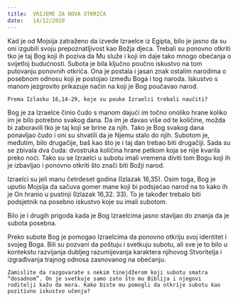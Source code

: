 ```yaml
---
title:  VRIJEME ZA NOVA OTKRIĆA
date:   14/12/2020
---
```


Kad je od Mojsija zatraženo da izvede Izraelce iz Egipta, bilo je jasno da su oni izgubili svoju prepoznatljivost kao Božja djeca. Trebali su ponovno otkriti tko je taj Bog koji ih poziva da Mu služe i koji im daje tako mnogo obećanja o svijetloj budućnosti. Subota je bila ključno poučno iskustvo na tom putovanju ponovnih otkrića. Ona je postala i jasan znak ostalim narodima o posebnom odnosu koji je postojao između Boga i tog naroda. Iskustvo s manom jezgrovito prikazuje način na koji je Bog poučavao narod.

`Prema Izlasku 16,14-29, koje su pouke Izraelci trebali naučiti?`

Bog je za Izraelce činio čudo s manom dajući im točno onoliko hrane koliko im je bilo potrebno svakog dana. Da im je davao više od te količine, možda bi zaboravili tko je taj koji se brine za njih. Tako je Bog svakog dana ponavljao čudo i oni su shvatili da je Njemu stalo do njih. Subotom je, međutim, bilo drugačije, baš kao što je i taj dan trebao biti drugačiji. Sada su se zbivala dva čuda: dvostruka količina hrane petkom koja se nije kvarila preko noći. Tako su se Izraelci u subotu imali vremena diviti tom Bogu koji ih je izbavljao i ponovno otkriti što znači biti Božji narod.

Izraelci su jeli manu četrdeset godina (Izlazak 16,35). Osim toga, Bog je uputio Mojsija da sačuva gomer mane koji bi podsjećao narod na to kako ih je On hranio u pustinji (Izlazak 16,32. 33). To je također trebalo biti podsjetnik na posebno iskustvo koje su imali subotom.

Bilo je i drugih prigoda kada je Bog Izraelcima jasno stavljao do znanja da je subota posebna.

Preko subote Bog je pomogao Izraelcima da ponovno otkriju svoj identitet i svojeg Boga. Bili su pozvani da poštuju i svetkuju subotu, ali sve je to bilo u kontekstu razvijanja dubljeg razumijevanja karaktera njihovog Stvoritelja i izgrađivanja trajnog odnosa zasnovanog na obećanju.

`Zamislite da razgovarate s nekim tinejdžerom koji subotu smatra “dosadnom”. On je svetkuje samo zato što mu Biblija i njegovi roditelji kažu da mora. Kako biste mu pomogli da otkrije subotu kao pozitivno iskustvo učenja?`